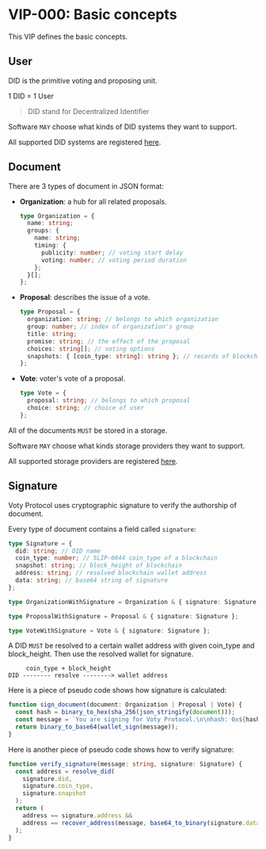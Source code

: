 # VIP-000: Basic concepts

This VIP defines the basic concepts.

## User

DID is the primitive voting and proposing unit.

1 DID = 1 User

> DID stand for Decentralized Identifier

Software `MAY` choose what kinds of DID systems they want to support.

All supported DID systems are registered [here](/vips/VIP-001.md).

## Document

There are 3 types of document in JSON format:

- **Organization**: a hub for all related proposals.

  ```ts
  type Organization = {
    name: string;
    groups: {
      name: string;
      timing: {
        publicity: number; // voting start delay
        voting: number; // voting period duration
      };
    }[];
  };
  ```

- **Proposal**: describes the issue of a vote.

  ```ts
  type Proposal = {
    organization: string; // belongs to which organization
    group: number; // index of organization's group
    title: string;
    promise: string; // the effect of the proposal
    choices: string[]; // voting options
    snapshots: { [coin_type: string]: string }; // records of blockchains' height
  };
  ```

- **Vote**: voter's vote of a proposal.

  ```ts
  type Vote = {
    proposal: string; // belongs to which proposal
    choice: string; // choice of user
  };
  ```

All of the documents `MUST` be stored in a storage.

Software `MAY` choose what kinds storage providers they want to support.

All supported storage providers are registered [here](/vips/VIP-002.md).

## Signature

Voty Protocol uses cryptographic signature to verify the authorship of document.

Every type of document contains a field called `signature`:

```ts
type Signature = {
  did: string; // DID name
  coin_type: number; // SLIP-0044 coin_type of a blockchain
  snapshot: string; // block_height of blockchain
  address: string; // resolved blockchain wallet address
  data: string; // base64 string of signature
};

type OrganizationWithSignature = Organization & { signature: Signature };

type ProposalWithSignature = Proposal & { signature: Signature };

type VoteWithSignature = Vote & { signature: Signature };
```

A DID `MUST` be resolved to a certain wallet address with given coin_type and block_height. Then use the resolved wallet for signature.

```
     coin_type + block_height
DID -------- resolve --------> wallet address
```

Here is a piece of pseudo code shows how signature is calculated:

```ts
function sign_document(document: Organization | Proposal | Vote) {
  const hash = binary_to_hex(sha_256(json_stringify(document)));
  const message = `You are signing for Voty Protocol.\n\nhash: 0x${hash}`;
  return binary_to_base64(wallet_sign(message));
}
```

Here is another piece of pseudo code shows how to verify signature:

```ts
function verify_signature(message: string, signature: Signature) {
  const address = resolve_did(
    signature.did,
    signature.coin_type,
    signature.snapshot
  );
  return (
    address == signature.address &&
    address == recover_address(message, base64_to_binary(signature.data))
  );
}
```
